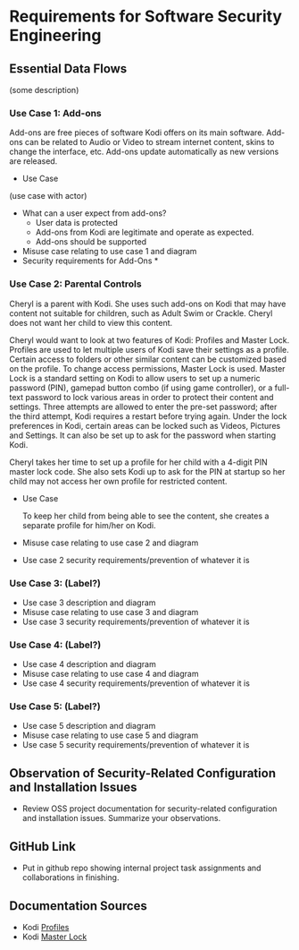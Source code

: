# Requirements for Software Security Engineering

## Essential Data Flows

(some description)

### Use Case 1: Add-ons

Add-ons are free pieces of software Kodi offers on its main software. Add-ons can be related to Audio or Video to stream internet content, skins to change the interface, etc. Add-ons update automatically as new versions are released. 
* Use Case

(use case with actor)

  * What can a user expect from add-ons?
    * User data is protected
    * Add-ons from Kodi are legitimate and operate as expected. 
    * Add-ons should be supported
* Misuse case relating to use case 1 and diagram
* Security requirements for Add-Ons
  * 

### Use Case 2: Parental Controls 

Cheryl is a parent with Kodi. She uses such add-ons on Kodi that may have content not suitable for children, such as Adult Swim or Crackle. Cheryl does not want her child to view this content.

Cheryl would want to look at two features of Kodi: Profiles and Master Lock. Profiles are used to let multiple users of Kodi save their settings as a profile. Certain access to folders or other similar content can be customized based on the profile. To change access permissions, Master Lock is used. 
Master Lock is a standard setting on Kodi to allow users to set up a numeric password (PIN), gamepad button combo (if using game controller), or a full-text password to lock various areas in order to protect their content and settings. Three attempts are allowed to enter the pre-set password; after the third attempt, Kodi requires a restart before trying again. Under the lock preferences in Kodi, certain areas can be locked such as Videos, Pictures and Settings. It can also be set up to ask for the password when starting Kodi. 

Cheryl takes her time to set up a profile for her child with a 4-digit PIN master lock code. She also sets Kodi up to ask for the PIN at startup so her child may not access her own profile for restricted content. 

* Use Case

   To keep her child from being able to see the content, she creates a separate profile for him/her on Kodi. 

* Misuse case relating to use case 2 and diagram
* Use case 2 security requirements/prevention of whatever it is

### Use Case 3: (Label?)

* Use case 3 description and diagram
* Misuse case relating to use case 3 and diagram
* Use case 3 security requirements/prevention of whatever it is

### Use Case 4: (Label?)

* Use case 4 description and diagram
* Misuse case relating to use case 4 and diagram
* Use case 4 security requirements/prevention of whatever it is

### Use Case 5: (Label?)

* Use case 5 description and diagram
* Misuse case relating to use case 5 and diagram
* Use case 5 security requirements/prevention of whatever it is


## Observation of Security-Related Configuration and Installation Issues

* Review OSS project documentation for security-related configuration and installation issues. Summarize your observations.


## GitHub Link
* Put in github repo showing internal project task assignments and collaborations in finishing. 

## Documentation Sources

* Kodi [Profiles](https://kodi.wiki/view/Profiles)
* Kodi [Master Lock](https://kodi.wiki/view/Settings/Interface/Master_lock)
